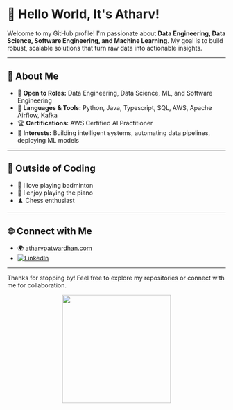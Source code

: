 # 👋 Hello World, It's Atharv!

Welcome to my GitHub profile! I'm passionate about **Data Engineering, Data Science, Software Engineering, and Machine Learning**. My goal is to build robust, scalable solutions that turn raw data into actionable insights.

---

## 🚀 About Me

- 💼 **Open to Roles:** Data Engineering, Data Science, ML, and Software Engineering
- 🐍 **Languages & Tools:** Python, Java, Typescript, SQL, AWS, Apache Airflow, Kafka
- 🏆 **Certifications:** AWS Certified AI Practitioner
- 🎯 **Interests:** Building intelligent systems, automating data pipelines, deploying ML models

---

## 🏸 Outside of Coding

- 🏸 I love playing badminton
- 🎹 I enjoy playing the piano
- ♟️ Chess enthusiast

---

## 🌐 Connect with Me

- 🌍 [atharvpatwardhan.com](https://atharvpatwardhan.com)
- [![LinkedIn](https://img.shields.io/badge/LinkedIn-Profile-blue?logo=linkedin)](https://www.linkedin.com/in/atharv-patwardhan/)
---

Thanks for stopping by! Feel free to explore my repositories or connect with me for collaboration.

<p align="center"><img src="https://media.giphy.com/media/TNf5oSRelTeI8/giphy.gif" width="250" /></p>


